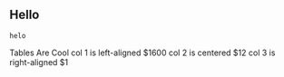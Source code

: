 ## Hello

```
helo
```
Tables	Are	Cool
col 1 is	left-aligned	$1600
col 2 is	centered	$12
col 3 is	right-aligned	$1